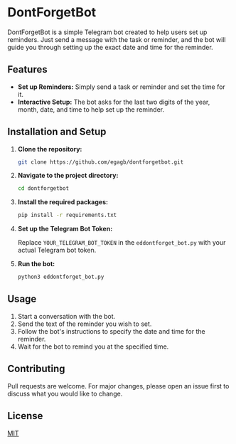 # DontForgetBot

DontForgetBot is a simple Telegram bot created to help users set up reminders. Just send a message with the task or reminder, and the bot will guide you through setting up the exact date and time for the reminder.

## Features

- **Set up Reminders:** Simply send a task or reminder and set the time for it.
- **Interactive Setup:** The bot asks for the last two digits of the year, month, date, and time to help set up the reminder.

## Installation and Setup

1. **Clone the repository:**

    ```bash
    git clone https://github.com/egagb/dontforgetbot.git
    ```

2. **Navigate to the project directory:**

    ```bash
    cd dontforgetbot
    ```

3. **Install the required packages:**

    ```bash
    pip install -r requirements.txt
    ```

4. **Set up the Telegram Bot Token:**

   Replace `YOUR_TELEGRAM_BOT_TOKEN` in the `eddontforget_bot.py` with your actual Telegram bot token.

5. **Run the bot:**

    ```bash
    python3 eddontforget_bot.py
    ```

## Usage

1. Start a conversation with the bot.
2. Send the text of the reminder you wish to set.
3. Follow the bot's instructions to specify the date and time for the reminder.
4. Wait for the bot to remind you at the specified time.

## Contributing

Pull requests are welcome. For major changes, please open an issue first to discuss what you would like to change.

## License

[MIT](https://choosealicense.com/licenses/mit/)
